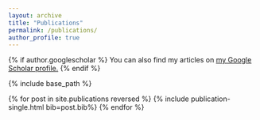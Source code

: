 ```yaml
---
layout: archive
title: "Publications"
permalink: /publications/
author_profile: true
---
```


{% if author.googlescholar %}
  You can also find my articles on <u><a href="{{author.googlescholar}}">my Google Scholar profile</a>.</u>
{% endif %}

{% include base_path %}



{% for post in site.publications reversed %}
  {% include publication-single.html bib=post.bib%}
{% endfor %}


<!-- run the script after creating the buttons -->
<script src="/assets/js/copyBib.js"></script>


